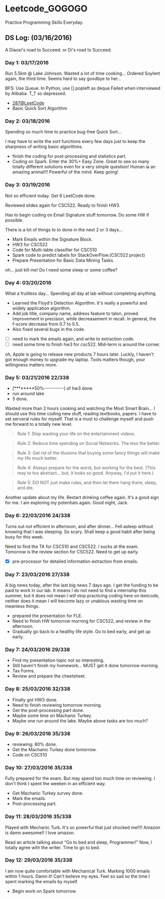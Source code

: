 # Leetcode_GOGOGO
Practice Programming Skills Everyday. 

## DS Log:   (03/16/2016)
A Diaosi's road to Succeed. or Di's road to Succeed. 

### Day 1: 03/17/2016
Run 5.5km @ Lake Johnson. Wasted a lot of time cooking... 
Ordered Soylent again, the third time. Seems hard to say goodbye to her...

BFS: Use Queue. In Python, use [].popleft as deque
Failed when interviewed by Alibaba. T_T so depressed.
- [287@LeetCode](https://leetcode.com/problems/find-the-duplicate-number/) 
- Basic Quick Sort Algorithm 



### Day 2: 03/18/2016
Spending so much time to practice bug-free Quick Sort...

I may have to write the sort functions every few days just to keep the sharpness of writing basic algorithms.

- finish the coding for post-processing and statistics part.
- Coding on Spark.
Enter the 30%+ Easy Zone.  Great to see so many totally different solutions even for a very simple question!  Human ia an amazing animal!!!  Powerful of the mind.  Keep going!

### Day 3: 03/19/2016
Not so efficient today. Get 6 LeetCode done. 

Reviewed slides again for CSC522. Ready to finish HW3.

Has to begin coding on Email Signature stuff tomorrow. Do some HW if possible.

There is a lot of things to to done in the next 2 or 3 days...
 - Mark Emails within the Signature Block.
 - HW3 for CSC522
 - Code for Multi-lable classifier for CSC510
 - Spark code to predict labels for StackOverFlow.(CSC522 project)
 - Prepare Presentation for Basic Data Mining Tasks.

oh... just kill me! Do I need some sleep or some coffee?

### Day 4: 03/20/2016
What a fruitless day... Spending all day at lab without completing anything.
 - Learned the Floyd's Detection Algorithm. It's really a powerful and widely application algorithm.
 - Add job title, company name, address feature to talon, proved improvement in precision, while decreasement in recall. In general, the f-score decrease from 0.7 to 0.5. 
 - Also fixed several bugs in the code.
 - [ ] need to mark the emails again, and write to extraction code.
 - [ ] need some time to finish hw3 for csc522. Mid-term is around the corner.

oh, Apple is going to release new products 7 hours later. Luckly, I haven't got enough money to upgrade my laptop. Tools matters though, your willingness matters more.

### Day 5: 03/21/2016   22/338
 
 - [********50%----------] of hw3 done.
 - run around lake
 - 5 done.

Wasted more than 2 hours cooking and watching the Most Smart Brain... I should use this time coding new stuff, reading textbooks, papers.  I have to set serveral rules for myself. That is a must to challenge myself and push me forward to a totally new level.

> Rule 1: Stop wasting your life on the entertainment videos.

> Rule 2: Reduce time spending on Social Networks. The less the better.

> Rule 3: Get rid of the illusions that buying some fancy things will make my life much better. 

> Rule 4: Always prepare for the worst, but working for the best. (This may to too abstract... but, it looks so good. Anyway, I'd put it here.) 

> Rule 5: DO NOT just make rules, and then let them hang there, sleep, and die.

Another update about my life. Restart drinking coffee again. It's a good sign for me. I am exploring my potentials again. Good night, Jack.

### Day 6: 22/03/2016 24/338
Turns out not efficient in afternoon, and after dinner... Fell asleep without knowing that I was sleeping. So scary. Shall keep a good habit after being busy for this week. 

Need to find the TA for CSC510 and CSC522. I sucks at the exam. Tomorrow is the review section for CSC522. Need to get up early.

- [x] pre-processor for detailed information extraction from emails.

### Day 7: 23/03/2016 27/338
A big news today, after the last big news 7 days ago. I get the funding to be paid to work in our lab. It means I do not need to find a internship this summer, but it does not mean I will stop practicing coding here on leetcode, neither does it mean I will become lazy or unabious wasting time on meanless things.
 - prepared the presentation for FLE.
 - Need to finish HW tomorrow morning for CSC522, and review in the afternoon.
 - Gradually go back to a healthy life style. Go to bed early, and get up early.

### Day 7: 24/03/2016 29/338
- Find my presentation topic not so interesting.
- Still haven't finish my homework... MUST get it done tomorrow morning. 
- Tax Forms.
- Review and prepare the cheetsheet.

### Day 8: 25/03/2016 32/338
- Finally got HW3 done.
- Need to finish reviewing tomorrow morning.
- Get the post-processing part done.
- Maybe some time on Machanic Turkey.
- Maybe one run around the lake.
Maybe above tasks are too much?

### Day 9: 26/03/2016 35/338
- reviewing: 80% done.
- Get the Machanic Turkey done tomorrow.
- Code on CSC510

### Day 10: 27/03/2016 35/338
Fully prepared for the exam. But may spend too much time on reviewing. I don't think I spent the weeken in an efficient way.
- Get Machanic Turkey survey done.
- Mark the emails.
- Post-processing part.

### Day 11: 28/03/2016 35/338
Played with Mechanic Turk. It's so powerful that just shocked me!!!! Amazon is damn awesome!! I love amazon.

Read an article talking about "Go to bed and sleep, Programmer!" Now, I totally agree with the writer. Time to go to bed.

### Day 12: 29/03/2016 35/338
I am now quite comfortable with Mechanical Turk. Marking 1000 emails within 1 hours. Damn it! Can't believe my eyes. Feel so sad so the time I spent marking the emails by myself.
- Begin work on Spark tomorrow.

